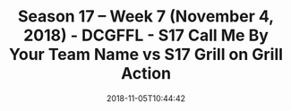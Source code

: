 ---
title: Season 17 – Week 7 (November 4, 2018) - DCGFFL - S17 Call Me By Your Team Name
  vs S17 Grill on Grill Action
teams-score:
- team: _teams/s17-columbia-blue.md
  score: 31
- team: _teams/s17-charcoal.md
  score: 0
mvp: J. Steslicki (Columbia), D. Allen (Charcoal)
game-ball: S. Cramer (Columbia), J. Lucas (Charcoal)
season: 17
week: 7
date: '2018-11-05T10:44:42'
pageid: season-17-week-7-november-4-2018-6690-vs-6689
---